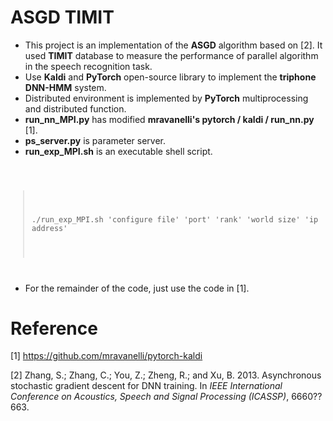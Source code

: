 <h1>ASGD TIMIT</h1>

- This project is an implementation of the **ASGD** algorithm based on [2].  It used **TIMIT** database to measure the performance of parallel algorithm in the speech recognition task.
- Use **Kaldi** and **PyTorch** open-source library to implement the **triphone DNN-HMM** system.
- Distributed environment is implemented by **PyTorch** multiprocessing and distributed function.
- **run_nn_MPI.py** has modified **mravanelli's pytorch / kaldi / run_nn.py** [1].
- **ps_server.py** is parameter server.
- **run_exp_MPI.sh** is an executable shell script. 

<pre><code> 
	<blockquote>
	 	<p>./run_exp_MPI.sh 'configure file' 'port' 'rank' 'world size' 'ip address'</p>
	</blockquote>
</code></pre>

- For the remainder of the code, just use the code in [1].



<h1>Reference</h1>

[1] https://github.com/mravanelli/pytorch-kaldi

[2] Zhang, S.; Zhang, C.; You, Z.; Zheng, R.; and Xu, B. 2013. Asynchronous stochastic gradient descent for DNN training. In *IEEE International Conference on Acoustics, Speech and Signal Processing (ICASSP)*, 6660??663.